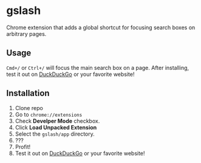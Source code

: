 # gslash

Chrome extension that adds a global shortcut for focusing search boxes on arbitrary pages.

## Usage

`Cmd+/` or `Ctrl+/` will focus the main search box on a page. After installing, test it out on [DuckDuckGo](https://duckduckgo.com/?q=test) or your favorite website!

## Installation

1. Clone repo
2. Go to `chrome://extensions`
3. Check **Develper Mode** checkbox.
4. Click **Load Unpacked Extension**
5. Select the `gslash/app` directory.
6. ???
7. Profit!
8. Test it out on [DuckDuckGo](https://duckduckgo.com/?q=test) or your favorite website!